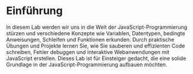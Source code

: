 # Einführung

In diesem Lab werden wir uns in die Welt der JavaScript-Programmierung stürzen und verschiedene Konzepte wie Variablen, Datentypen, bedingte Anweisungen, Schleifen und Funktionen erkunden. Durch praktische Übungen und Projekte lernen Sie, wie Sie sauberen und effizienten Code schreiben, Fehler debuggen und interaktive Webanwendungen mit JavaScript erstellen. Dieses Lab ist für Einsteiger gedacht, die eine solide Grundlage in der JavaScript-Programmierung aufbauen möchten.
